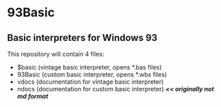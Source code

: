 # 93Basic
## Basic interpreters for Windows 93
This repository will contain 4 files:
 * $basic (vintage basic interpreter, opens *.bas files)
 * 93Basic (custom basic interpreter, opens *.wbs files)
 * vdocs (documentation for vintage basic interpreter)
 * ndocs (documentation for custom basic interpreter) ***<< originally not md format***
